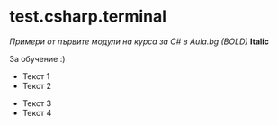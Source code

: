 ﻿# test.csharp.terminal
*Примери от първите модули на курса за C# в Aula.bg (BOLD)*
**Italic**


За обучение :)

* Текст 1 
* Текст 2
- Текст 3
- Текст 4